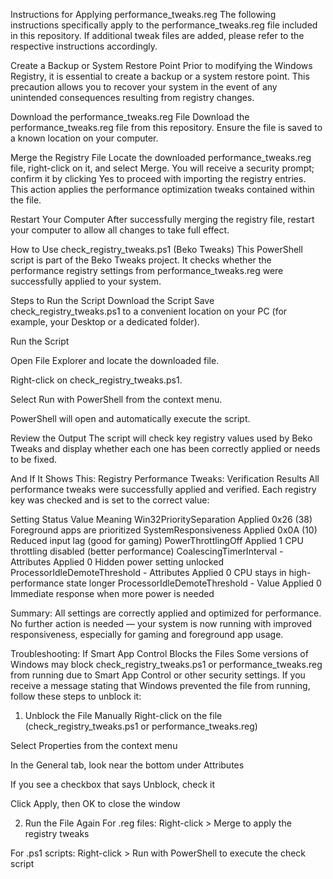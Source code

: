 Instructions for Applying performance_tweaks.reg
The following instructions specifically apply to the performance_tweaks.reg file included in this repository. If additional tweak files are added, please refer to the respective instructions accordingly.



Create a Backup or System Restore Point
Prior to modifying the Windows Registry, it is essential to create a backup or a system restore point. This precaution allows you to recover your system in the event of any unintended consequences resulting from registry changes.

Download the performance_tweaks.reg File
Download the performance_tweaks.reg file from this repository. Ensure the file is saved to a known location on your computer.

Merge the Registry File
Locate the downloaded performance_tweaks.reg file, right-click on it, and select Merge. You will receive a security prompt; confirm it by clicking Yes to proceed with importing the registry entries. This action applies the performance optimization tweaks contained within the file.

Restart Your Computer
After successfully merging the registry file, restart your computer to allow all changes to take full effect.

How to Use check_registry_tweaks.ps1 (Beko Tweaks)
This PowerShell script is part of the Beko Tweaks project. It checks whether the performance registry settings from performance_tweaks.reg were successfully applied to your system.

Steps to Run the Script
Download the Script
Save check_registry_tweaks.ps1 to a convenient location on your PC (for example, your Desktop or a dedicated folder).

Run the Script

Open File Explorer and locate the downloaded file.

Right-click on check_registry_tweaks.ps1.

Select Run with PowerShell from the context menu.

PowerShell will open and automatically execute the script.

Review the Output
The script will check key registry values used by Beko Tweaks and display whether each one has been correctly applied or needs to be fixed.

And If It Shows This: Registry Performance Tweaks: Verification Results
All performance tweaks were successfully applied and verified. Each registry key was checked and is set to the correct value:

Setting	Status	Value	Meaning
Win32PrioritySeparation	Applied	0x26 (38)	Foreground apps are prioritized
SystemResponsiveness	Applied	0x0A (10)	Reduced input lag (good for gaming)
PowerThrottlingOff	Applied	1	CPU throttling disabled (better performance)
CoalescingTimerInterval - Attributes	Applied	0	Hidden power setting unlocked
ProcessorIdleDemoteThreshold - Attributes	Applied	0	CPU stays in high-performance state longer
ProcessorIdleDemoteThreshold - Value	Applied	0	Immediate response when more power is needed

Summary:
All settings are correctly applied and optimized for performance.
No further action is needed — your system is now running with improved responsiveness, especially for gaming and foreground app usage.

Troubleshooting:
If Smart App Control Blocks the Files
Some versions of Windows may block check_registry_tweaks.ps1 or performance_tweaks.reg from running due to Smart App Control or other security settings. If you receive a message stating that Windows prevented the file from running, follow these steps to unblock it:

1. Unblock the File Manually
Right-click on the file (check_registry_tweaks.ps1 or performance_tweaks.reg)

Select Properties from the context menu

In the General tab, look near the bottom under Attributes

If you see a checkbox that says Unblock, check it

Click Apply, then OK to close the window

2. Run the File Again
For .reg files: Right-click > Merge to apply the registry tweaks

For .ps1 scripts: Right-click > Run with PowerShell to execute the check script

